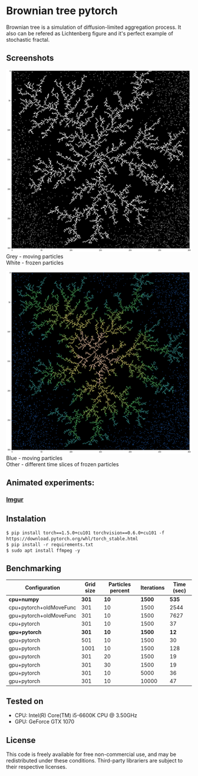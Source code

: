 # Brownian tree pytorch
Brownian tree is a simulation of diffusion-limited aggregation process. It also can be refered as Lichtenberg figure and it's perfect example of stochastic fractal.

## Screenshots

![](pics/pic1.png)
Grey - moving particles  
White - frozen particles

![](pics/pic2.png)
Blue - moving particles  
Other - different time slices of frozen particles


## Animated experiments:  
### [Imgur](https://imgur.com/a/WBqmHz7)

## Instalation
```
$ pip install torch==1.5.0+cu101 torchvision==0.6.0+cu101 -f https://download.pytorch.org/whl/torch_stable.html
$ pip install -r requirements.txt
$ sudo apt install ffmpeg -y
```
## Benchmarking
|Configuration|Grid size|Particles percent|Iterations|Time (sec)|
|---|---|---|---|---|
**cpu+numpy**|**301**|**10**|**1500**|**535**
cpu+pytorch+oldMoveFunc|301|10|1500|2544
gpu+pytorch+oldMoveFunc|301|10|1500|7627
cpu+pytorch|301|10|1500|37
**gpu+pytorch**|**301**|**10**|**1500**|**12**
gpu+pytorch|501|10|1500|30
gpu+pytorch|1001|10|1500|128
gpu+pytorch|301|20|1500|19
gpu+pytorch|301|30|1500|19
gpu+pytorch|301|10|5000|36
gpu+pytorch|301|10|10000|47

## Tested on
* CPU: Intel(R) Core(TM) i5-6600K CPU @ 3.50GHz
* GPU: GeForce GTX 1070

## License
This code is freely available for free non-commercial use, and may be redistributed under these conditions. Third-party librariers are subject to their respective licenses.
